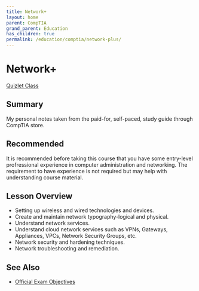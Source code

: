 ```yaml
---
title: Network+
layout: home
parent: CompTIA
grand_parent: Education
has_children: true
permalink: /education/comptia/network-plus/
---
```


# Network+

[Quizlet Class](https://quizlet.com/join/GZ9uJFKAA?i=3896f3&x=1bqt)

## Summary

My personal notes taken from the paid-for, self-paced, study guide through CompTIA store.

## Recommended

It is recommended before taking this course that you have some entry-level profressional experience in computer administration and networking. The requirement to have experience is not required but may help with understanding course material.

## Lesson Overview

- Setting up wireless and wired technologies and devices.
- Create and maintain network typography-logical and physical.
- Understand network services.
- Understand cloud network services such as VPNs, Gateways, Appliances, VPCs, Network Security Groups, etc.
- Network security and hardening techniques.
- Network troubleshooting and remediation.

## See Also

- [Official Exam Objectives](https://www.comptia.org/training/resources/exam-objectives)

